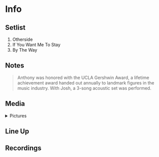 # Info

## Setlist

1. Otherside
2. If You Want Me To Stay
3. By The Way 

## Notes

> Anthony was honored with the UCLA Gershwin Award, a lifetime achievement award handed out annually to landmark figures in the music industry. With Josh, a 3-song acoustic set was performed.

## Media 

<details>
  <summary>Pictures</summary>
  <!--<img alt="Setlist" title="Setlist" src="_.jpg" height="200" />-->
</details>

## Line Up

## Recordings

